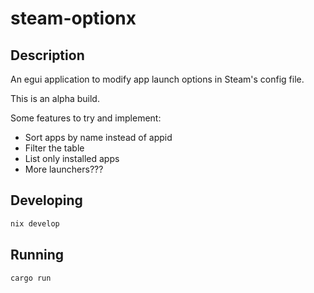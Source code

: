 # steam-optionx

## Description

An egui application to modify app launch options in Steam's config file.

This is an alpha build.

Some features to try and implement:

- Sort apps by name instead of appid
- Filter the table
- List only installed apps
- More launchers???

## Developing

```sh
nix develop
```

## Running

```sh
cargo run
```
